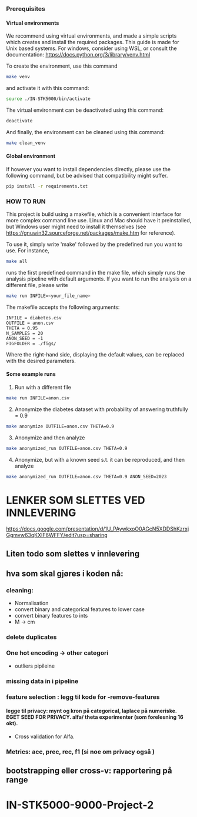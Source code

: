 ### Prerequisites
#### Virtual environments
We recommend using virtual environments, and made a simple scripts which creates and install the required packages. This guide is made for Unix based systems.
For windows, consider using WSL, or consult the documentation: https://docs.python.org/3/library/venv.html

To create the environment, use this command

```bash
make venv
```
and activate it with this command:

```bash
source ./IN-STK5000/bin/activate
```
The virtual environment can be deactivated using this command:

```bash
deactivate
```
And finally, the environment can be cleaned using this command:

```bash
make clean_venv
```

#### Global environment
If however you want to install dependencies directly, please use the following command, but be advised that compatibility might suffer.

```bash
pip install -r requirements.txt
```

### HOW TO RUN

This project is build using a makefile, which is a convenient interface for more complex command line use. Linux and Mac should have it preinstalled, but Windows user might need to install it themselves (see https://gnuwin32.sourceforge.net/packages/make.htm for reference).

To use it, simply write 'make' followed by the predefined run you want to use. For instance,

```bash
make all
```

runs the first predefined command in the make file, which simply runs the analysis pipeline with default arguments. If you want to run the analysis on a different file, please write 

```bash
make run INFILE=<your_file_name>
```

The makefile accepts the following arguments:

```
INFILE = diabetes.csv
OUTFILE = anon.csv
THETA = 0.95
N_SAMPLES = 20
ANON_SEED = -1 
FIGFOLDER = ./figs/
```

Where the right-hand side, displaying the default values, can be replaced with the desired parameters.

#### Some example runs
1. Run with a different file
```bash
make run INFILE=anon.csv
```
2. Anonymize the diabetes dataset with probability of answering truthfully = 0.9
```bash
make anonymize OUTFILE=anon.csv THETA=0.9
```

3. Anonymize and then analyze
```bash
make anonymized_run OUTFILE=anon.csv THETA=0.9
```

4. Anonymize, but with a known seed s.t. it can be reproduced, and then analyze
```bash
make anonymized_run OUTFILE=anon.csv THETA=0.9 ANON_SEED=2023
```


# LENKER SOM SLETTES VED INNLEVERING 
https://docs.google.com/presentation/d/1U_PAywkxoO0AGcN5XDDShKzrxjGgmvw63qKXIF6WFFY/edit?usp=sharing

## Liten todo som slettes v innlevering 
## hva som skal gjøres i koden nå: 
### cleaning: 
- Normalisation
 - convert binary and categorical features to lower case 
 - convert binary features to ints
- M -> cm 
### delete duplicates 
### One hot encoding -> other categori
- outliers pipileine
### missing data in i pipeline 
### feature selection : legg til kode for -remove-features

#### legge til privacy: mynt og kron på categorical, laplace på numeriske. EGET SEED FOR PRIVACY. alfa/ theta experimenter (som forelesning 16 okt). 
- Cross validation for Alfa. 

### Metrics: acc, prec, rec, f1 (si noe om privacy også ) 

## bootstrapping eller cross-v: rapportering på range 

# IN-STK5000-9000-Project-2

